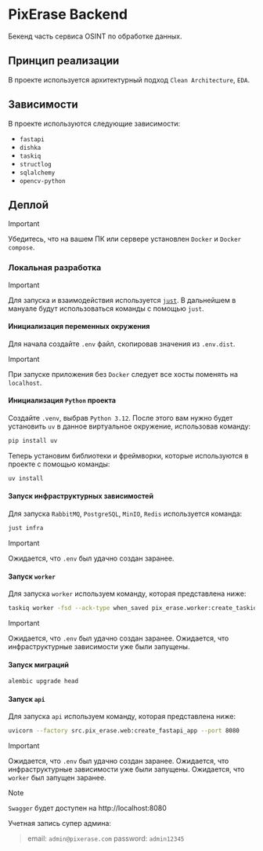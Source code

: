 # PixErase Backend

Бекенд часть сервиса OSINT по обработке данных. 

## Принцип реализации

В проекте используется архитектурный подход `Clean Architecture`, `EDA`. 

## Зависимости

В проекте используются следующие зависимости: 

- `fastapi`
- `dishka`
- `taskiq`
- `structlog`
- `sqlalchemy`
- `opencv-python`

## Деплой

> [!IMPORTANT]
> Убедитесь, что на вашем ПК или сервере установлен `Docker` и `Docker compose`.

### Локальная разработка

> [!IMPORTANT]
> Для запуска и взаимодействия используется [`just`](https://github.com/casey/just). 
> В дальнейшем в мануале будут использоваться команды с помощью `just`.  

#### Инициализация переменных окружения

Для начала создайте `.env` файл, скопировав значения из `.env.dist`.

> [!IMPORTANT]
> При запуске приложения без `Docker` следует все хосты поменять на `localhost`.

#### Инициализация `Python` проекта

Создайте `.venv`, выбрав `Python 3.12`. 
После этого вам нужно будет установить `uv` в данное виртуальное окружение, использовав команду: 

```bash
pip install uv
```

Теперь установим библиотеки и фреймворки, которые используются в проекте с помощью команды: 

```bash
uv install
```

#### Запуск инфраструктурных зависимостей

Для запуска `RabbitMQ`, `PostgreSQL`, `MinIO`, `Redis` используется команда: 

```bash
just infra
```

> [!IMPORTANT]
> Ожидается, что `.env` был удачно создан заранее. 

#### Запуск `worker`

Для запуска `worker` используем команду, которая представлена ниже: 

```bash
taskiq worker -fsd --ack-type when_saved pix_erase.worker:create_taskiq_app -tp pix_erase.infrastructure.task_manager.tasks
```

> [!IMPORTANT]
> Ожидается, что `.env` был удачно создан заранее. 
> Ожидается, что инфраструктурные зависимости уже были запущены. 

#### Запуск миграций

```bash
alembic upgrade head
```

#### Запуск `api`

Для запуска `api` используем команду, которая представлена ниже: 

```bash
uvicorn --factory src.pix_erase.web:create_fastapi_app --port 8080
```

> [!IMPORTANT]
> Ожидается, что `.env` был удачно создан заранее. 
> Ожидается, что инфраструктурные зависимости уже были запущены. 
> Ожидается, что `worker` был запущен заранее.

> [!NOTE]
> `Swagger` будет доступен на http://localhost:8080

Учетная запись супер админа: 

> email: `admin@pixerase.com`
> password: `admin12345`


